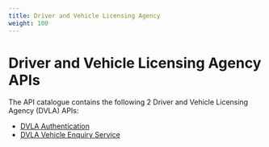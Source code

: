 ```yaml
---
title: Driver and Vehicle Licensing Agency
weight: 100
---
```


# Driver and Vehicle Licensing Agency APIs

The API catalogue contains the following 2 Driver and Vehicle Licensing Agency (DVLA) APIs:

- [DVLA Authentication](DVLA_Authentication/)
- [DVLA Vehicle Enquiry Service](DVLA_Vehicle_Enquiry_Service/)
